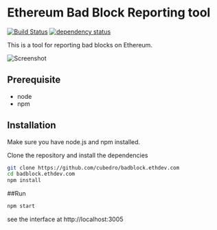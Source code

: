 Ethereum Bad Block Reporting tool
============
[![Build Status][travis-image]][travis-url] [![dependency status][dep-image]][dep-url]

This is a tool for reporting bad blocks on Ethereum.

![Screenshot](https://raw.githubusercontent.com/cubedro/badblock.ethdev.com/master/src/images/screenshot.jpg "Screenshot")

## Prerequisite
* node
* npm

## Installation
Make sure you have node.js and npm installed.

Clone the repository and install the dependencies

```bash
git clone https://github.com/cubedro/badblock.ethdev.com
cd badblock.ethdev.com
npm install
```

##Run

```bash
npm start
```

see the interface at http://localhost:3005

[travis-image]: https://travis-ci.org/cubedro/badblock.ethdev.com.svg
[travis-url]: https://travis-ci.org/cubedro/badblock.ethdev.com
[dep-image]: https://david-dm.org/cubedro/badblock.ethdev.com.svg
[dep-url]: https://david-dm.org/cubedro/badblock.ethdev.com